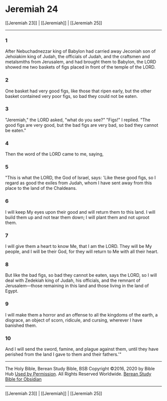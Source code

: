 # Jeremiah 24

[[Jeremiah 23]] | [[Jeremiah]] | [[Jeremiah 25]]

---

### 1
After Nebuchadnezzar king of Babylon had carried away Jeconiah son of Jehoiakim king of Judah, the officials of Judah, and the craftsmen and metalsmiths from Jerusalem, and had brought them to Babylon, the LORD showed me two baskets of figs placed in front of the temple of the LORD.

### 2
One basket had very good figs, like those that ripen early, but the other basket contained very poor figs, so bad they could not be eaten.

### 3
"Jeremiah," the LORD asked, "what do you see?" "Figs!" I replied. "The good figs are very good, but the bad figs are very bad, so bad they cannot be eaten."

### 4
Then the word of the LORD came to me, saying,

### 5
"This is what the LORD, the God of Israel, says: 'Like these good figs, so I regard as good the exiles from Judah, whom I have sent away from this place to the land of the Chaldeans.

### 6
I will keep My eyes upon their good and will return them to this land. I will build them up and not tear them down; I will plant them and not uproot them.

### 7
I will give them a heart to know Me, that I am the LORD. They will be My people, and I will be their God, for they will return to Me with all their heart.

### 8
But like the bad figs, so bad they cannot be eaten, says the LORD, so I will deal with Zedekiah king of Judah, his officials, and the remnant of Jerusalem—those remaining in this land and those living in the land of Egypt.

### 9
I will make them a horror and an offense to all the kingdoms of the earth, a disgrace, an object of scorn, ridicule, and cursing, wherever I have banished them.

### 10
And I will send the sword, famine, and plague against them, until they have perished from the land I gave to them and their fathers.'"

---

The Holy Bible, Berean Study Bible, BSB
Copyright ©2016, 2020 by Bible Hub
[Used by Permission](https://berean.bible/terms.htm). All Rights Reserved Worldwide.
[Berean Study Bible for Obsidian](https://github.com/gapmiss/berean-study-bible-for-obsidian)

---

[[Jeremiah 23]] | [[Jeremiah]] | [[Jeremiah 25]]

